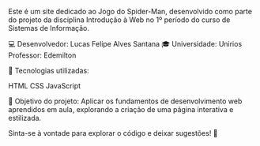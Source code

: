 Este é um site dedicado ao Jogo do Spider-Man, desenvolvido como parte do projeto da disciplina Introdução à Web no 1º período do curso de Sistemas de Informação.

💻 Desenvolvedor: Lucas Felipe Alves Santana
🎓 Universidade: Unirios
Professor: Edemilton

🔗 Tecnologias utilizadas:

HTML
CSS
JavaScript 

📖 Objetivo do projeto: Aplicar os fundamentos de desenvolvimento web aprendidos em aula, explorando a criação de uma página interativa e estilizada.

Sinta-se à vontade para explorar o código e deixar sugestões! 🚀

